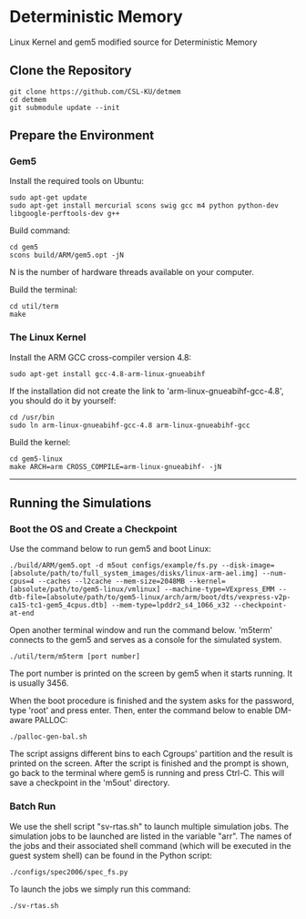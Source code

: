 # Deterministic Memory
Linux Kernel and gem5 modified source for Deterministic Memory

## Clone the Repository
```
git clone https://github.com/CSL-KU/detmem
cd detmem
git submodule update --init
```

## Prepare the Environment
### Gem5
Install the required tools on Ubuntu:
```
sudo apt-get update
sudo apt-get install mercurial scons swig gcc m4 python python-dev libgoogle-perftools-dev g++
```

Build command:
```
cd gem5
scons build/ARM/gem5.opt -jN
```
N is the number of hardware threads available on your computer.

Build the terminal:
```
cd util/term
make
```

### The Linux Kernel
Install the ARM GCC cross-compiler version 4.8:
```
sudo apt-get install gcc-4.8-arm-linux-gnueabihf
```
If the installation did not create the link to 'arm-linux-gnueabihf-gcc-4.8', you should do it by yourself:
```
cd /usr/bin
sudo ln arm-linux-gnueabihf-gcc-4.8 arm-linux-gnueabihf-gcc
```

Build the kernel:
```
cd gem5-linux
make ARCH=arm CROSS_COMPILE=arm-linux-gnueabihf- -jN
```
___

## Running the Simulations
### Boot the OS and Create a Checkpoint

Use the command below to run gem5 and boot Linux:

```
./build/ARM/gem5.opt -d m5out configs/example/fs.py --disk-image=[absolute/path/to/full_system_images/disks/linux-arm-ael.img] --num-cpus=4 --caches --l2cache --mem-size=2048MB --kernel=[absolute/path/to/gem5-linux/vmlinux] --machine-type=VExpress_EMM --dtb-file=[absolute/path/to/gem5-linux/arch/arm/boot/dts/vexpress-v2p-ca15-tc1-gem5_4cpus.dtb] --mem-type=lpddr2_s4_1066_x32 --checkpoint-at-end
```

Open another terminal window and run the command below. 'm5term' connects to the gem5 and serves as a console for the simulated system. 
```
./util/term/m5term [port number]
```
The port number is printed on the screen by gem5 when it starts running. It is usually 3456.

When the boot procedure is finished and the system asks for the password, type 'root' and press enter. Then, enter the command below to enable DM-aware PALLOC:
```
./palloc-gen-bal.sh
```
The script assigns different bins to each Cgroups' partition and the result is printed on the screen. After the script is finished and the prompt is shown, go back to the terminal where gem5 is running and press Ctrl-C. This will save a checkpoint in the 'm5out' directory.

### Batch Run

We use the shell script "sv-rtas.sh" to launch multiple simulation jobs. The simulation jobs to be launched are listed in the variable "arr". The names of the jobs and their associated shell command (which will be executed in the guest system shell) can be found in the Python script:
```
./configs/spec2006/spec_fs.py
```
To launch the jobs we simply run this command:
```
./sv-rtas.sh
```